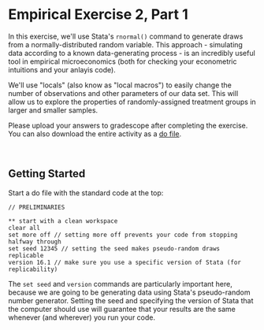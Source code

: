 # Empirical Exercise 2, Part 1

In this exercise, we'll use Stata's `rnormal()` command to generate draws from a normally-distributed random variable.  This approach - simulating data 
according to a known data-generating process - is an incredibly useful tool in empirical microeconomics (both for checking your econometric intuitions and 
your anlayis code).  

We'll use "locals" (also know as "local macros") to easily change the number of observations and other parameters of our data set.  This will allow us to 
explore the properties of randomly-assigned treatment groups in larger and smaller samples.   

Please upload your answers to gradescope after completing the exercise.  You can also download the entire activity 
as a [do file](https://pjakiela.github.io/ECON523/exercises/E2B-questions.do).  

<br>

## Getting Started 

Start a do file with the standard code at the top:

```
// PRELIMINARIES

** start with a clean workspace
clear all
set more off // setting more off prevents your code from stopping halfway through
set seed 12345 // setting the seed makes pseudo-random draws replicable
version 16.1 // make sure you use a specific version of Stata (for replicability)
```

The `set seed` and `version` commands are particularly important here, because we are going to be generating data using Stata's pseudo-random number generator.  Setting the 
seed and specifying the version of Stata that the computer should use will guarantee that your results are the same whenever (and wherever) you run your code.  
